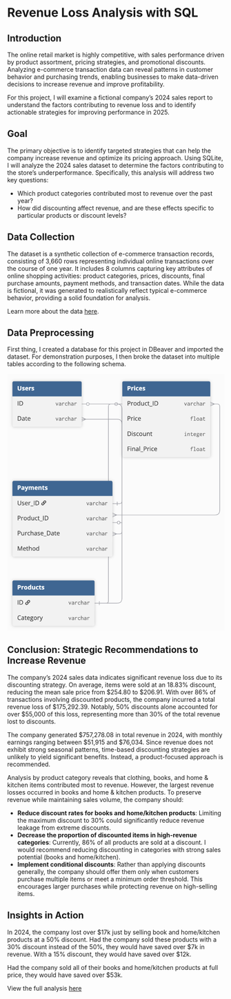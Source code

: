 # Revenue Loss Analysis with SQL

## Introduction 

The online retail market is highly competitive, with sales performance driven by product assortment, pricing strategies, and promotional discounts. Analyzing e-commerce transaction data can reveal patterns in customer behavior and purchasing trends, enabling businesses to make data-driven decisions to increase revenue and improve profitability.

For this project, I will examine a fictional company’s 2024 sales report to understand the factors contributing to revenue loss and to identify actionable strategies for improving performance in 2025.

## Goal 

The primary objective is to identify targeted strategies that can help the company increase revenue and optimize its pricing approach. Using SQLite, I will analyze the 2024 sales dataset to determine the factors contributing to the store’s underperformance. Specifically, this analysis will address two key questions:
- Which product categories contributed most to revenue over the past year?
- How did discounting affect revenue, and are these effects specific to particular products or discount levels?

## Data Collection 

The dataset is a synthetic collection of e-commerce transaction records, consisting of 3,660 rows representing individual online transactions over the course of one year. It includes 8 columns capturing key attributes of online shopping activities: product categories, prices, discounts, final purchase amounts, payment methods, and transaction dates. While the data is fictional, it was generated to realistically reflect typical e-commerce behavior, providing a solid foundation for analysis.

Learn more about the data [here](https://www.kaggle.com/datasets/steve1215rogg/e-commerce-dataset). 

## Data Preprocessing

First thing, I created a database for this project in DBeaver and imported the dataset. For demonstration purposes, I then broke the dataset into multiple tables according to the following schema. 

![image](https://github.com/catherinealeal/RevenueLossAnalysis/blob/main/schema.png)

## Conclusion: Strategic Recommendations to Increase Revenue

The company’s 2024 sales data indicates significant revenue loss due to its discounting strategy. On average, items were sold at an 18.83% discount, reducing the mean sale price from $254.80 to $206.91. With over 86% of transactions involving discounted products, the company incurred a total revenue loss of $175,292.39. Notably, 50% discounts alone accounted for over $55,000 of this loss, representing more than 30% of the total revenue lost to discounts.

The company generated $757,278.08 in total revenue in 2024, with monthly earnings ranging between $51,915 and $76,034. Since revenue does not exhibit strong seasonal patterns, time-based discounting strategies are unlikely to yield significant benefits. Instead, a product-focused approach is recommended.

Analysis by product category reveals that clothing, books, and home & kitchen items contributed most to revenue. However, the largest revenue losses occurred in books and home & kitchen products. To preserve revenue while maintaining sales volume, the company should:
- **Reduce discount rates for books and home/kitchen products**: Limiting the maximum discount to 30% could significantly reduce revenue leakage from extreme discounts.
- **Decrease the proportion of discounted items in high-revenue categories**: Currently, 86% of all products are sold at a discount. I would recommend reducing discounting in categories with strong sales potential (books and home/kitchen).
- **Implement conditional discounts**: Rather than applying discounts generally, the company should offer them only when customers purchase multiple items or meet a minimum order threshold. This encourages larger purchases while protecting revenue on high-selling items.

## Insights in Action 

In 2024, the company lost over $17k just by selling book and home/kitchen products at a 50% discount. Had the company sold these products with a 30% discount instead of the 50%, they would have saved over $7k in revenue. With a 15% discount, they would have saved over $12k. 

Had the company sold all of their books and home/kitchen products at full price, they would have saved over $53k. 

View the full analysis [here]()
